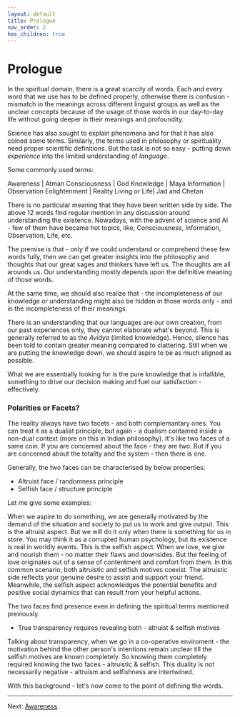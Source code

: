 ```yaml
---
layout: default
title: Prologue
nav_order: 2
has_children: true
---
```


# Prologue

In the spiritual domain, there is a great scarcity of words. Each and every word that we use has to be defined properly, otherwise there is confusion - mismatch in the meanings across different linguist groups as well as the unclear concepts because of the usage of those words in our day-to-day life without going deeper in their meanings and profoundity.

Science has also sought to explain phenomena and for that it has also coined some terms. Similarly, the terms used in philosophy or spirituality need proper scientific definitions. But the task is not so easy - putting down *experience* into the limited understanding of *language*.

Some commonly used terms:

Awareness     |  Atman
Consciousness |  God
Knowledge     |  Maya
Information   |  Observation
Enlightenment |  Reality
Living or Life|  Jad and Chetan

There is no particular meaning that they have been written side by side. The above 12 words find regular mention in any discussion around understanding the existence. Nowadays, with the advent of science and AI - few of them have became hot topics, like, Consciousness, Information, Observation, Life, etc.

The premise is that - only if we could understand or comprehend these few words fully, then we can get greater insights into the philosophy and thoughts that our great sages and thinkers have left us. The thoughts are all arounds us. Our understanding mostly depends upon the definitive meaning of those words.

At the same time, we should also realize that - the incompleteness of our knowledge or understanding might also be hidden in those words only - and in the incompleteness of their meanings. 

There is an understanding that our languages are our own creation, from our past experiences only, they cannot elaborate what's beyond. This is generally referred to as the *Avidya* (limited knowledge). Hence, silence has been told to contain greater meaning compared to clattering. Still when we are putting the knowledge down, we should aspire to be as much aligned as possible.

What we are essentially looking for is the pure knowledge that is infallible, something to drive our decision making and fuel our satisfaction - effectively.

### Polarities or Facets?

The reality always have two facets - and both complemantary ones. You can treat it as a dualist principle, but again - a dualism contained inside a non-dual context (more on this in Indian philosophy). It's like two faces of a same coin. If you are concerned about the face - they are two. But if you are concerned about the totality and the system - then there is one.

Generally, the two faces can be characterised by below properties:
- Altruist face / randomness principle 
- Selfish face / structure principle

Let me give some examples: 

When we aspire to do something, we are generally motivated by the demand of the situation and society to put us to work and give output. This is the altruist aspect. But we will do it only when there is something for us in store. You may think it as a corrupted human psychology, but its existence is real in worldly events. This is the selfish aspect.
When we love, we give and nourish them - no matter their flaws and downsides. But the feeling of love originates out of a sense of contentment and comfort from them.
In this common scenario, both altruistic and selfish motives coexist. The altruistic side reflects your genuine desire to assist and support your friend. Meanwhile, the selfish aspect acknowledges the potential benefits and positive social dynamics that can result from your helpful actions.

The two faces find presence even in defining the spiritual terms mentioned previously.

- True transparency requires revealing both - altruist & selfish motives

Talking about transparency, when we go in a co-operative enviroment - the motivation behind the other person's intentions remain unclear till the selfish motives are known completely. So knowing them completely required knowing the two faces - altruistic & selfish. This duality is not necessarily negative - altruism and selfishness are intertwined.

With this background - let's now come to the point of defining the words.

---

Next: [Awareness](aware/).